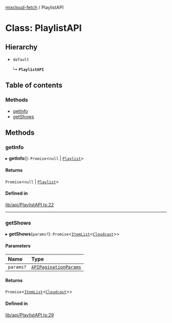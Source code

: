 [mixcloud-fetch](../README.md) / PlaylistAPI

# Class: PlaylistAPI

## Hierarchy

- `default`

  ↳ **`PlaylistAPI`**

## Table of contents

### Methods

- [getInfo](PlaylistAPI.md#getinfo)
- [getShows](PlaylistAPI.md#getshows)

## Methods

### getInfo

▸ **getInfo**(): `Promise`\<``null`` \| [`Playlist`](../interfaces/Playlist.md)\>

#### Returns

`Promise`\<``null`` \| [`Playlist`](../interfaces/Playlist.md)\>

#### Defined in

[lib/api/PlaylistAPI.ts:22](https://github.com/patrickkfkan/mixcloud-fetch/blob/1cf2daf/src/lib/api/PlaylistAPI.ts#L22)

___

### getShows

▸ **getShows**(`params?`): `Promise`\<[`ItemList`](../interfaces/ItemList.md)\<[`Cloudcast`](../interfaces/Cloudcast.md)\>\>

#### Parameters

| Name | Type |
| :------ | :------ |
| `params?` | [`APIPaginationParams`](../interfaces/APIPaginationParams.md) |

#### Returns

`Promise`\<[`ItemList`](../interfaces/ItemList.md)\<[`Cloudcast`](../interfaces/Cloudcast.md)\>\>

#### Defined in

[lib/api/PlaylistAPI.ts:29](https://github.com/patrickkfkan/mixcloud-fetch/blob/1cf2daf/src/lib/api/PlaylistAPI.ts#L29)
